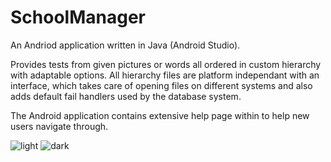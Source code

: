 # SchoolManager
An Andriod application written in Java (Android Studio).

Provides tests from given pictures or words all ordered in custom hierarchy with adaptable options.
All hierarchy files are platform independant with an interface, which takes care of opening files on different systems and also adds default fail handlers used by the database system.

The Android application contains extensive help page within to help new users navigate through.

![light](https://user-images.githubusercontent.com/54900518/181997907-ce79b962-0c7e-4ca6-a65d-45cf703a814e.jpg)
![dark](https://user-images.githubusercontent.com/54900518/181997917-ca3dfb37-f861-4998-8838-28e64146d80d.jpg)
